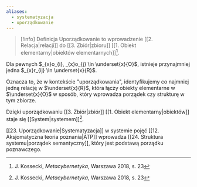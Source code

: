 ```yaml
---
aliases:
  - systematyzacja
  - uporządkowanie
---
```

> [!info] Definicja
> Uporządkowanie to wprowadzenie [[2. Relacja|relacji]] do [[3. Zbiór|zbioru]] [[1. Obiekt elementarny|obiektów elementarnych]][^1].

Dla pewnych $_{x}o_{i}, _{x}o_{j} \in \underset{x}{O}$, istnieje przynajmniej jedna $_{x}r_{ij} \in \underset{x}{R}$.

Oznacza to, że w kontekście "uporządkowania", identyfikujemy co najmniej jedną relację w $\underset{x}{R}$, która łączy obiekty elementarne w $\underset{x}{O}$ w sposób, który wprowadza porządek czy strukturę w tym zbiorze.

Dzięki uporządkowaniu [[3. Zbiór|zbiór]] [[1. Obiekt elementarny|obiektów]] staje się [[System|systemem]][^2].

[[23. Uporządkowanie|Systematyzacja]] w systemie pojęć [[12. Aksjomatyczna teoria poznania|ATP]] wprowadza [[24. Struktura systemu|porządek semantyczny]], który jest podstawą porządku poznawczego. 

[^1]: J. Kossecki, *Metacybernetyka*, Warszawa 2018, s. 23
[^2]: J. Kossecki, *Metacybernetyka*, Warszawa 2018, s. 23